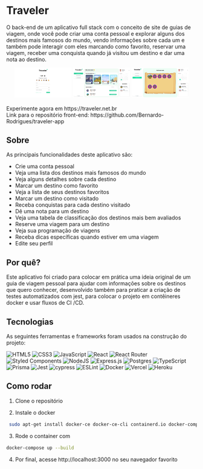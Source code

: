 # Traveler

O back-end de um aplicativo full stack com o conceito de site de guias de viagem, onde você pode criar uma conta pessoal e explorar alguns dos destinos mais famosos do mundo, vendo informações sobre cada um e também pode interagir com eles marcando como favorito, reservar uma viagem, receber uma conquista quando já visitou um destino e dar uma nota ao destino.

<div align="center">
  <img src="./Readme1.png" width="30%" alt="Imagem1">
  <img src="./Readme2.png" width="30%" alt="Imagem2">
  <img src="./Readme3.png" width="30%" alt="Imagem3">
</div>

<br/>
Experimente agora em https://traveler.net.br
<br/>
Link para o repositório front-end: https://github.com/Bernardo-Rodrigues/traveler-app

## Sobre

As principais funcionalidades deste aplicativo são:

- Crie uma conta pessoal
- Veja uma lista dos destinos mais famosos do mundo
- Veja alguns detalhes sobre cada destino
- Marcar um destino como favorito
- Veja a lista de seus destinos favoritos
- Marcar um destino como visitado
- Receba conquistas para cada destino visitado
- Dê uma nota para um destino
- Veja uma tabela de classificação dos destinos mais bem avaliados
- Reserve uma viagem para um destino
- Veja sua programação de viagens
- Receba dicas específicas quando estiver em uma viagem
- Edite seu perfil

## Por quê?

Este aplicativo foi criado para colocar em prática uma ideia original de um guia de viagem pessoal para ajudar com informações sobre os destinos que quero conhecer, desenvolvido também para praticar a criação de testes automatizados com jest, para colocar o projeto em contêineres docker e usar fluxos de CI /CD.

## Tecnologias

As seguintes ferramentas e frameworks foram usados na construção do projeto:<br>

  ![HTML5](https://img.shields.io/badge/html5-%23E34F26.svg?style=for-the-badge&logo=html5&logoColor=white)
  ![CSS3](https://img.shields.io/badge/css3-%231572B6.svg?style=for-the-badge&logo=css3&logoColor=white)
  ![JavaScript](https://img.shields.io/badge/javascript-%23323330.svg?style=for-the-badge&logo=javascript&logoColor=%23F7DF1E)
  ![React](https://img.shields.io/badge/react-%2320232a.svg?style=for-the-badge&logo=react&logoColor=%2361DAFB)
  ![React Router](https://img.shields.io/badge/React_Router-CA4245?style=for-the-badge&logo=react-router&logoColor=white)
  ![Styled Components](https://img.shields.io/badge/styled--components-DB7093?style=for-the-badge&logo=styled-components&logoColor=white)
  ![NodeJS](https://img.shields.io/badge/node.js-6DA55F?style=for-the-badge&logo=node.js&logoColor=white)
  ![Express.js](https://img.shields.io/badge/express.js-%23404d59.svg?style=for-the-badge&logo=express&logoColor=%2361DAFB)
  ![Postgres](https://img.shields.io/badge/postgres-%23316192.svg?style=for-the-badge&logo=postgresql&logoColor=white)
  ![TypeScript](https://img.shields.io/badge/typescript-%23007ACC.svg?style=for-the-badge&logo=typescript&logoColor=white)
  ![Prisma](https://img.shields.io/badge/Prisma-3982CE?style=for-the-badge&logo=Prisma&logoColor=white)
  ![Jest](https://img.shields.io/badge/-jest-%23C21325?style=for-the-badge&logo=jest&logoColor=white)
  ![cypress](https://img.shields.io/badge/-cypress-%23E5E5E5?style=for-the-badge&logo=cypress&logoColor=058a5e)
  ![ESLint](https://img.shields.io/badge/ESLint-4B3263?style=for-the-badge&logo=eslint&logoColor=white)
  ![Docker](https://img.shields.io/badge/docker-%230db7ed.svg?style=for-the-badge&logo=docker&logoColor=white)
  ![Vercel](https://img.shields.io/badge/vercel-%23000000.svg?style=for-the-badge&logo=vercel&logoColor=white)
  ![Heroku](https://img.shields.io/badge/heroku-%23430098.svg?style=for-the-badge&logo=heroku&logoColor=white)

## Como rodar

1. Clone o repositório

2. Instale o docker
```bash
 sudo apt-get install docker-ce docker-ce-cli containerd.io docker-compose-plugin

```

3. Rode o container com
```bash
docker-compose up --build
```

4. Por final, acesse http://localhost:3000 no seu navegador favorito
